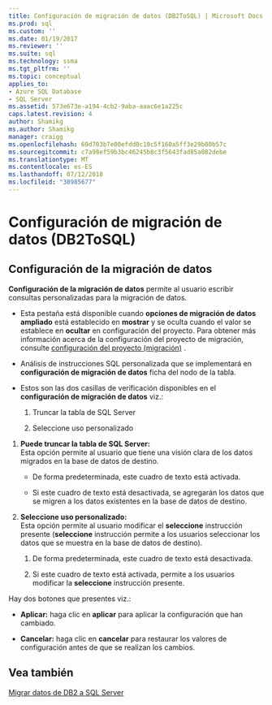 ```yaml
---
title: Configuración de migración de datos (DB2ToSQL) | Microsoft Docs
ms.prod: sql
ms.custom: ''
ms.date: 01/19/2017
ms.reviewer: ''
ms.suite: sql
ms.technology: ssma
ms.tgt_pltfrm: ''
ms.topic: conceptual
applies_to:
- Azure SQL Database
- SQL Server
ms.assetid: 573e673e-a194-4cb2-9aba-aaac6e1a225c
caps.latest.revision: 4
author: Shamikg
ms.author: Shamikg
manager: craigg
ms.openlocfilehash: 69d703b7e00efdd8c10c5f160a5ff3e29b80b57c
ms.sourcegitcommit: c7a98ef59b3bc46245b8c3f5643fad85a082debe
ms.translationtype: MT
ms.contentlocale: es-ES
ms.lasthandoff: 07/12/2018
ms.locfileid: "38985677"
---
```

# <a name="data-migration-settings-db2tosql"></a>Configuración de migración de datos (DB2ToSQL)
  
## <a name="data-migration-settings"></a>Configuración de la migración de datos  
**Configuración de la migración de datos** permite al usuario escribir consultas personalizadas para la migración de datos.  
  
-   Esta pestaña está disponible cuando **opciones de migración de datos ampliado** está establecido en **mostrar** y se oculta cuando el valor se establece en **ocultar** en configuración del proyecto. Para obtener más información acerca de la configuración del proyecto de migración, consulte [configuración del proyecto (migración)](http://msdn.microsoft.com/48aaa8e6-a9cb-487d-9ba5-fc3f1c4786ae) .  
  
-   Análisis de instrucciones SQL personalizada que se implementará en **configuración de migración de datos** ficha del nodo de la tabla.  
  
-   Estos son las dos casillas de verificación disponibles en el **configuración de migración de datos** viz.:  
  
    1.  Truncar la tabla de SQL Server  
  
    2.  Seleccione uso personalizado  
  
1.  **Puede truncar la tabla de SQL Server:**  
     Esta opción permite al usuario que tiene una visión clara de los datos migrados en la base de datos de destino.  
  
    -   De forma predeterminada, este cuadro de texto está activada.  
  
    -   Si este cuadro de texto está desactivada, se agregarán los datos que se migren a los datos existentes en la base de datos de destino.  
  
2.  **Seleccione uso personalizado:**  
     Esta opción permite al usuario modificar el **seleccione** instrucción presente (**seleccione** instrucción permite a los usuarios seleccionar los datos que se muestra en la base de datos de destino).  
  
    1.  De forma predeterminada, este cuadro de texto está desactivada.  
  
    2.  Si este cuadro de texto está activada, permite a los usuarios modificar la **seleccione** instrucción presente.  
  
Hay dos botones que presentes viz.:  
  
-   **Aplicar:** haga clic en **aplicar** para aplicar la configuración que han cambiado.  
  
-   **Cancelar:** haga clic en **cancelar** para restaurar los valores de configuración antes de que se realizan los cambios.  
  
## <a name="see-also"></a>Vea también  
[Migrar datos de DB2 a SQL Server](http://msdn.microsoft.com/86cbd39f-6dac-409a-9ce1-7dd54403f84b)  
  
